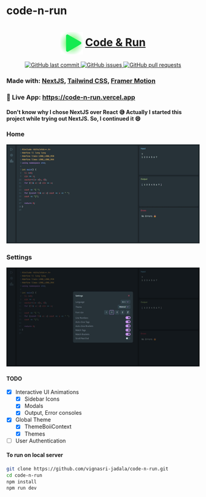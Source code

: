 # code-n-run
<h1 align="center">
    <img src="components/Logo/green_svg.svg" valign="middle" width="58" height="58" alt="Code & Run" />
    <a href="https://github.com/vignasri-jadala/code-n-run">
        <span valign="middle">
                Code & Run
        </span>
    </a>
</h1>

<p align="center">
    <a href="https://github.com/vignasri-jadala/code-n-run/commits/master">
    <img src="https://img.shields.io/github/last-commit/vignasri-jadala/code-n-run.svg?style=for-the-badge&logo=github&logoColor=white"
         alt="GitHub last commit">
    </a>
    <a href="https://github.com/vignasri-jadala/code-n-run/issues">
    <img src="https://img.shields.io/github/issues/vignasri-jadala/code-n-run.svg?style=for-the-badge&logo=github&logoColor=white"
         alt="GitHub issues">
    </a>
    <a href="https://github.com/vignasri-jadala/code-n-run/pulls">
    <img src="https://img.shields.io/github/issues-pr-raw/vignasri-jadala/code-n-run.svg?style=for-the-badge&logo=github&logoColor=white"
         alt="GitHub pull requests">
    </a>
</p>

### Made with: [NextJS](https://nextjs.org/), [Tailwind CSS](https://tailwindcss.com/), [Framer Motion](https://www.framer.com/motion/)
### 🚀 Live App: https://code-n-run.vercel.app
#### Don't know why I chose NextJS over React :sweat_smile: Actually I started this project while trying out NextJS. So, I continued it :smile:

### Home
![Home](./screenshots/home.jpeg)

### Settings
![Settings](./screenshots/settings.jpeg)

#### TODO
- [x] Interactive UI Animations
    - [x] Sidebar Icons
    - [x] Modals
    - [x] Output, Error consoles
- [x] Global Theme
    - [x] ThemeBoiiContext
    - [x] Themes
- [ ] User Authentication

#### To run on local server
```bash
git clone https://github.com/vignasri-jadala/code-n-run.git
cd code-n-run
npm install
npm run dev
```
